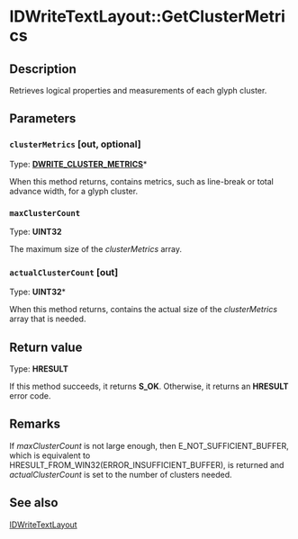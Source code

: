 # IDWriteTextLayout::GetClusterMetrics

## Description

 Retrieves logical properties and measurements of each glyph cluster.

## Parameters

### `clusterMetrics` [out, optional]

Type: **[DWRITE_CLUSTER_METRICS](https://learn.microsoft.com/windows/win32/api/dwrite/ns-dwrite-dwrite_cluster_metrics)***

When this method returns, contains metrics, such as line-break or total advance width, for a glyph cluster.

### `maxClusterCount`

Type: **UINT32**

The maximum size of the *clusterMetrics* array.

### `actualClusterCount` [out]

Type: **UINT32***

When this method returns, contains the actual size of the *clusterMetrics* array that is needed.

## Return value

Type: **HRESULT**

If this method succeeds, it returns **S_OK**. Otherwise, it returns an **HRESULT** error code.

## Remarks

 If *maxClusterCount* is not large enough, then E_NOT_SUFFICIENT_BUFFER, which is equivalent to HRESULT_FROM_WIN32(ERROR_INSUFFICIENT_BUFFER), is
returned and *actualClusterCount* is set to the number of clusters
needed.

## See also

[IDWriteTextLayout](https://learn.microsoft.com/windows/win32/api/dwrite/nn-dwrite-idwritetextlayout)